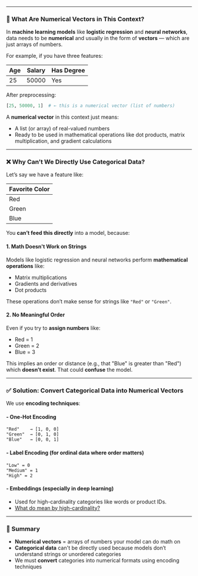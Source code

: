 
---

### 🔢 What Are **Numerical Vectors** in This Context?

In **machine learning models** like **logistic regression** and **neural networks**, data needs to be **numerical** and usually in the form of **vectors** — which are just arrays of numbers.

For example, if you have three features:

| Age | Salary | Has Degree |
|-----|--------|------------|
| 25  | 50000  | Yes        |

After preprocessing:
```python
[25, 50000, 1]  # ← this is a numerical vector (list of numbers)
```

A **numerical vector** in this context just means:
- A list (or array) of real-valued numbers
- Ready to be used in mathematical operations like dot products, matrix multiplication, and gradient calculations

---

### ❌ Why Can’t We Directly Use **Categorical Data**?

Let’s say we have a feature like:

| Favorite Color |
|----------------|
| Red            |
| Green          |
| Blue           |

You **can’t feed this directly** into a model, because:

#### 1. **Math Doesn't Work on Strings**
Models like logistic regression and neural networks perform **mathematical operations** like:
- Matrix multiplications
- Gradients and derivatives
- Dot products

These operations don’t make sense for strings like `"Red"` or `"Green"`.

#### 2. **No Meaningful Order**
Even if you try to **assign numbers** like:
- Red = 1
- Green = 2
- Blue = 3

This implies an order or distance (e.g., that "Blue" is greater than "Red") which **doesn’t exist**. That could **confuse** the model.

---

### ✅ Solution: Convert Categorical Data into Numerical Vectors

We use **encoding techniques**:

#### - One-Hot Encoding
```text
"Red"    → [1, 0, 0]
"Green"  → [0, 1, 0]
"Blue"   → [0, 0, 1]
```

#### - Label Encoding (for ordinal data where order matters)
```text
"Low" = 0
"Medium" = 1
"High" = 2
```

#### - Embeddings (especially in deep learning)
- Used for high-cardinality categories like words or product IDs.
- [What do mean by high-cardinality?](explaiantion_docs_for_extra_docs/high_cardinality.md)

---

### 🚀 Summary

- **Numerical vectors** = arrays of numbers your model can do math on
- **Categorical data** can't be directly used because models don’t understand strings or unordered categories
- We must **convert** categories into numerical formats using encoding techniques

